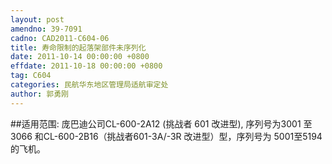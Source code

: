 ```yaml
---
layout: post
amendno: 39-7091
cadno: CAD2011-C604-06
title: 寿命限制的起落架部件未序列化
date: 2011-10-14 00:00:00 +0800
effdate: 2011-10-18 00:00:00 +0800
tag: C604
categories: 民航华东地区管理局适航审定处
author: 郭勇刚
---
```


##适用范围:
庞巴迪公司CL-600-2A12 (挑战者 601 改进型), 序列号为3001 至 3066 和CL-600-2B16（挑战者601-3A/-3R 改进型）型，序列号为 5001至5194的飞机。


